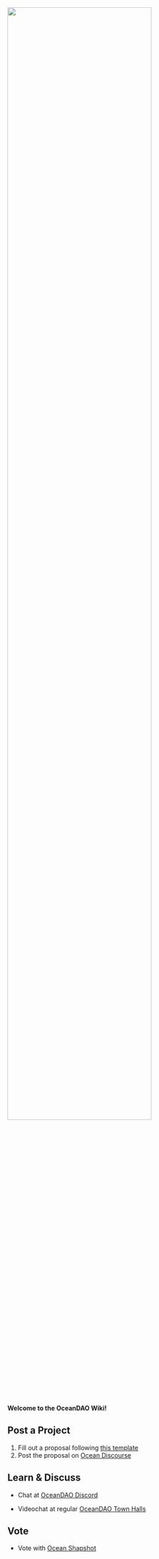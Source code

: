 <img src="https://github.com/oceanprotocol/oceandao/blob/main/oceandao-logo.png" width="80%">

**Welcome to the OceanDAO Wiki!**

## Post a Project 

1. Fill out a proposal following [this template](https://github.com/oceanprotocol/oceandao/wiki/Grant-Proposal-Template)
1. Post the proposal on [Ocean Discourse](https://port.oceanprotocol.com/c/oceandao/56)

## Learn & Discuss

- Chat at [OceanDAO Discord](https://discord.gg/uvyQFWGBn8)

- Videochat at regular [OceanDAO Town Halls](OceanDAO-Town-Hall)

## Vote

- Vote with [Ocean Shapshot](https://vote.oceanprotocol.com/)